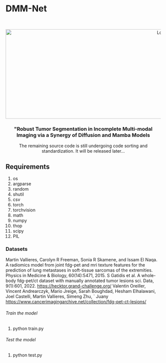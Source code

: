 

# DMM-Net

<!-- PROJECT SHIELDS -->

<!-- PROJECT LOGO -->
<br />

<p align="center">
  <a href="https://github.com/Dreamerz9/DMM-Net/">
    <img src="/fig1.jpg" alt="Logo" width="1000" height="290">
  </a>

  <h3 align="center">"Robust Tumor Segmentation in Incomplete Multi-modal Imaging via a Synergy of Diffusion and Mamba Models</h3>
  <p align="center">
  The remaining source code is still undergoing code sorting and standardization. It will be released later... 

## Requirements
1. os
2. argparse
3. random
4. shutil
5. csv
6. torch
7. torchvision
8. math
9. numpy
10. thop
11. scipy
12. PIL

### Datasets
Martin Vallieres, Carolyn R Freeman, Sonia R Skamene, and Issam El Naqa. A radiomics model from joint fdg-pet and mri texture features 
for the prediction of lung metastases in soft-tissue sarcomas of the extremities. Physics in Medicine & Biology, 60(14):5471, 2015.
S Gatidis et al. A whole-body fdg-pet/ct dataset with manually annotated tumor lesions sci. Data, 9(1):601, 2022.  https://hecktor.grand-challenge.org/
Valentin Oreiller, Vincent Andrearczyk, Mario Jreige, Sarah Boughdad, Hesham Elhalawani, Joel Castelli, Martin Vallieres, Simeng Zhu, `
Juany  https://www.cancerimagingarchive.net/collection/fdg-pet-ct-lesions/



###### Train the model
1. python train.py


###### Test the model
1. python test.py







